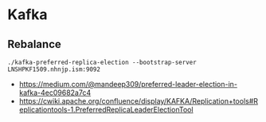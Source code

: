# Kafka

## Rebalance

```
./kafka-preferred-replica-election --bootstrap-server LNSHPKF1509.nhnjp.ism:9092
```

* <https://medium.com/@mandeep309/preferred-leader-election-in-kafka-4ec09682a7c4>
* <https://cwiki.apache.org/confluence/display/KAFKA/Replication+tools#Replicationtools-1.PreferredReplicaLeaderElectionTool>
